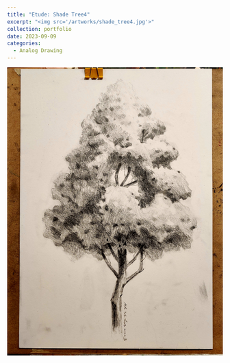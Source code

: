 ```yaml
---
title: "Etude: Shade Tree4"
excerpt: "<img src='/artworks/shade_tree4.jpg'>"
collection: portfolio
date: 2023-09-09
categories: 
  - Analog Drawing
---
```


![shade_tree4](/artworks/shade_tree4.jpg)